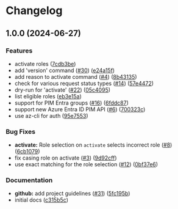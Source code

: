 # Changelog

## 1.0.0 (2024-06-27)


### Features

* activate roles ([7cdb3be](https://github.com/netr0m/az-pim-cli/commit/7cdb3be77fe393028096d066192a6c1631b3ac3d))
* add 'version' command ([#30](https://github.com/netr0m/az-pim-cli/issues/30)) ([e24a15f](https://github.com/netr0m/az-pim-cli/commit/e24a15f6fb1aa020e6e7191080c3b56363eac355))
* add reason to activate command ([#4](https://github.com/netr0m/az-pim-cli/issues/4)) ([8b43135](https://github.com/netr0m/az-pim-cli/commit/8b4313595e4b534c304619c973d42e2c8e8b1d35))
* check for various request status types ([#14](https://github.com/netr0m/az-pim-cli/issues/14)) ([57e4472](https://github.com/netr0m/az-pim-cli/commit/57e447247280dc092cc2b9ee817a53b599b47ae9))
* dry-run for 'activate' ([#22](https://github.com/netr0m/az-pim-cli/issues/22)) ([05c4095](https://github.com/netr0m/az-pim-cli/commit/05c40956017909a14f3015f2de10c4a5e43303e2))
* list eligible roles ([eb3e15a](https://github.com/netr0m/az-pim-cli/commit/eb3e15ae475d065613c1cb816dc6082e9d008c76))
* support for PIM Entra groups ([#16](https://github.com/netr0m/az-pim-cli/issues/16)) ([6fddc87](https://github.com/netr0m/az-pim-cli/commit/6fddc870a990bc6065b8dd053544fc141421428f))
* support new Azure Entra ID PIM API ([#6](https://github.com/netr0m/az-pim-cli/issues/6)) ([700323c](https://github.com/netr0m/az-pim-cli/commit/700323cc0c90674f8d1b8fd9db6db96933e15bbc))
* use az-cli for auth ([95e7553](https://github.com/netr0m/az-pim-cli/commit/95e7553cd7142b0ba35f7054f4762b23764804d3))


### Bug Fixes

* **activate:** Role selection on `activate` selects incorrect role ([#8](https://github.com/netr0m/az-pim-cli/issues/8)) ([6cb1079](https://github.com/netr0m/az-pim-cli/commit/6cb1079b62cabf219232c9e829198d70b4b122e8))
* fix casing role on activate ([#3](https://github.com/netr0m/az-pim-cli/issues/3)) ([9d92cff](https://github.com/netr0m/az-pim-cli/commit/9d92cff54a4515eb44e6226c623fe8f59cf9817c))
* use exact matching for the role selection ([#12](https://github.com/netr0m/az-pim-cli/issues/12)) ([0bf37e6](https://github.com/netr0m/az-pim-cli/commit/0bf37e6db2e648179442326c0b101328e4fd7e82))


### Documentation

* **github:** add project guidelines ([#31](https://github.com/netr0m/az-pim-cli/issues/31)) ([5fc195b](https://github.com/netr0m/az-pim-cli/commit/5fc195bda5e78fd66b0fc996b3259d380b40f102))
* initial docs ([c315b5c](https://github.com/netr0m/az-pim-cli/commit/c315b5c44dab5102e8a7678c09e3c81d35f87a09))

